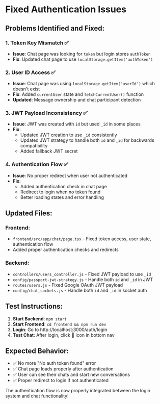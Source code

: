 # Fixed Authentication Issues

## Problems Identified and Fixed:

### 1. **Token Key Mismatch** ✅
- **Issue**: Chat page was looking for `token` but login stores `authToken`
- **Fix**: Updated chat page to use `localStorage.getItem('authToken')`

### 2. **User ID Access** ✅
- **Issue**: Chat page was using `localStorage.getItem('userId')` which doesn't exist
- **Fix**: Added `currentUser` state and `fetchCurrentUser()` function
- **Updated**: Message ownership and chat participant detection

### 3. **JWT Payload Inconsistency** ✅
- **Issue**: JWT was created with `id` but used `_id` in some places
- **Fix**: 
  - Updated JWT creation to use `_id` consistently
  - Updated JWT strategy to handle both `id` and `_id` for backwards compatibility
  - Added fallback JWT secret

### 4. **Authentication Flow** ✅
- **Issue**: No proper redirect when user not authenticated
- **Fix**: 
  - Added authentication check in chat page
  - Redirect to login when no token found
  - Better loading states and error handling

## Updated Files:

### **Frontend:**
- `frontend/src/app/chat/page.tsx` - Fixed token access, user state, authentication flow
- Added proper authentication checks and redirects

### **Backend:**
- `controllers/users_controller.js` - Fixed JWT payload to use `_id`
- `config/passport-jwt-strategy.js` - Handle both `id` and `_id` in JWT
- `routes/users.js` - Fixed Google OAuth JWT payload
- `config/chat_sockets.js` - Handle both `id` and `_id` in socket auth

## Test Instructions:

1. **Start Backend**: `npm start`
2. **Start Frontend**: `cd frontend && npm run dev`
3. **Login**: Go to http://localhost:3000/auth/login
4. **Test Chat**: After login, click 💬 icon in bottom nav

## Expected Behavior:
- ✅ No more "No auth token found" error
- ✅ Chat page loads properly after authentication
- ✅ User can see their chats and start new conversations
- ✅ Proper redirect to login if not authenticated

The authentication flow is now properly integrated between the login system and chat functionality!
